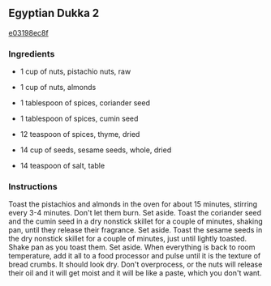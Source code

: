 ## Egyptian Dukka 2

[e03198ec8f](http://www.food.com/recipe/egyptian-dukka-2-428538)

### Ingredients

 - 1 cup of nuts, pistachio nuts, raw

 - 1 cup of nuts, almonds

 - 1 tablespoon of spices, coriander seed

 - 1 tablespoon of spices, cumin seed

 - 12 teaspoon of spices, thyme, dried

 - 14 cup of seeds, sesame seeds, whole, dried

 - 14 teaspoon of salt, table

### Instructions

Toast the pistachios and almonds in the oven for about 15 minutes, stirring every 3-4 minutes. Don't let them burn. Set aside. Toast the coriander seed and the cumin seed in a dry nonstick skillet for a couple of minutes, shaking pan, until they release their fragrance. Set aside. Toast the sesame seeds in the dry nonstick skillet for a couple of minutes, just until lightly toasted. Shake pan as you toast them. Set aside. When everything is back to room temperature, add it all to a food processor and pulse until it is the texture of bread crumbs. It should look dry. Don't overprocess, or the nuts will release their oil and it will get moist and it will be like a paste, which you don't want.